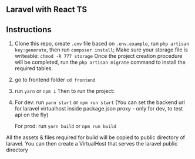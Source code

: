 ## Laravel with React TS

## Instructions

1. Clone this repo, create `.env` file based on `.env.example`, run `php artisan key:generate`, then run `composer install`;
   Make sure your storage file is writeable: `chmod -R 777 storage`
   Once the project creation procedure will be completed, run the `php artisan migrate` command to install the required tables.

2. go to frontend folder `cd frontend`
3. run `yarn` or `npm i`
   Then to run the project:
4. For dev: run `yarn start` or `npm run start` (You can set the backend url for laravel virtualhost inside package.json proxy - only for dev, to test api on the fly)

    For prod: run `yarn build` or `npm run build`

All the assets & files required for build will be copied to public directory of laravel. You can then create a VirtualHost that serves the laravel public directory

